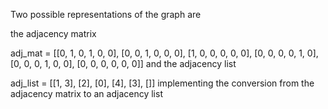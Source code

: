 
Two possible representations of the graph are

the adjacency matrix

adj_mat =   [[0, 1, 0, 1, 0, 0],
             [0, 0, 1, 0, 0, 0],
             [1, 0, 0, 0, 0, 0],
             [0, 0, 0, 0, 1, 0],
             [0, 0, 0, 1, 0, 0],
             [0, 0, 0, 0, 0, 0]]
and the adjacency list

adj_list = [[1, 3], [2], [0], [4], [3], []]
implementing the conversion from the adjacency matrix to an adjacency list
